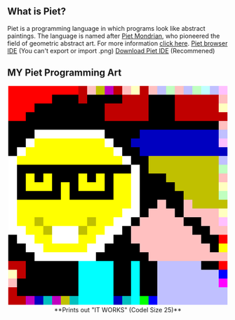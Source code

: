 ## What is Piet?
Piet is a programming language in which programs look like abstract paintings. The language is named after [Piet Mondrian](http://www.ibiblio.org/wm/paint/auth/mondrian/), who pioneered the field of geometric abstract art. For more information [click here](https://www.dangermouse.net/esoteric/piet.html). [Piet browser IDE](https://gabriellesc.github.io/piet/) (You can't export or import .png)
[Download Piet IDE](https://github.com/dnek/pietron/releases) (Recommened)

## MY Piet Programming Art
<div align="center"><img src="itJustWorks/ItWorks.png" height="500px"></div>
<div align="center"> **Prints out "IT WORKS" (Codel Size 25)** </div>

